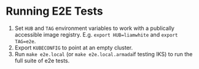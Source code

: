 # Running E2E Tests


1. Set `HUB` and `TAG` environment variables to work with a publically accessible image registry. E.g. `export HUB=liamwhite` and `export TAG=e2e`.
2. Export `KUBECONFIG` to point at an empty cluster.
3. Run `make e2e.local` (or `make e2e.local.armada`if testing IKS) to run the full suite of e2e tests. 
